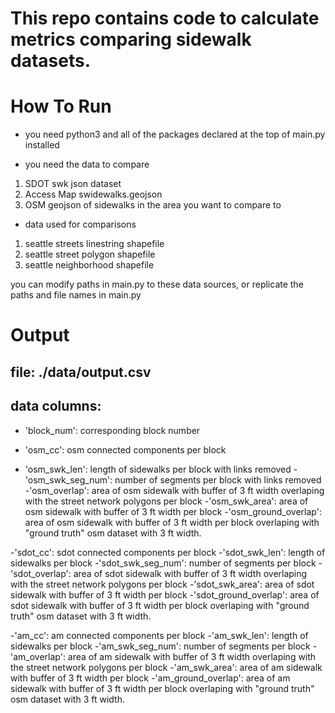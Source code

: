 # This repo contains code to calculate metrics comparing sidewalk datasets.

# How To Run
- you need python3 and all of the packages declared at the top of main.py installed

- you need the data to compare
1) SDOT swk json dataset
2) Access Map swidewalks.geojson
3) OSM geojson of sidewalks in the area you want to compare to

- data used for comparisons
1) seattle streets linestring shapefile
2) seattle street polygon shapefile
3) seattle neighborhood shapefile

you can modify paths in main.py to these data sources, or replicate the paths and file names in main.py

# Output
## file: ./data/output.csv
## data columns:
- 'block_num': corresponding block number

- 'osm_cc': osm connected components per block
- 'osm_swk_len': length of sidewalks per block with links removed
-'osm_swk_seg_num': number of segments per block with links removed
-'osm_overlap': area of osm sidewalk with buffer of 3 ft width overlaping with the street network polygons per block
-'osm_swk_area': area of osm sidewalk with buffer of 3 ft width per block
-'osm_ground_overlap': area of osm sidewalk with buffer of 3 ft width per block overlaping with "ground truth" osm dataset with 3 ft width.

-'sdot_cc': sdot connected components per block
-'sdot_swk_len': length of sidewalks per block
-'sdot_swk_seg_num': number of segments per block
-'sdot_overlap': area of sdot sidewalk with buffer of 3 ft width overlaping with the street network polygons per block
-'sdot_swk_area': area of sdot sidewalk with buffer of 3 ft width per block
-'sdot_ground_overlap': area of sdot sidewalk with buffer of 3 ft width per block overlaping with "ground truth" osm dataset with 3 ft width.

-'am_cc': am connected components per block
-'am_swk_len': length of sidewalks per block
-'am_swk_seg_num': number of segments per block
-'am_overlap': area of am sidewalk with buffer of 3 ft width overlaping with the street network polygons per block
-'am_swk_area': area of am sidewalk with buffer of 3 ft width per block
-'am_ground_overlap': area of am sidewalk with buffer of 3 ft width per block overlaping with "ground truth" osm dataset with 3 ft width.

